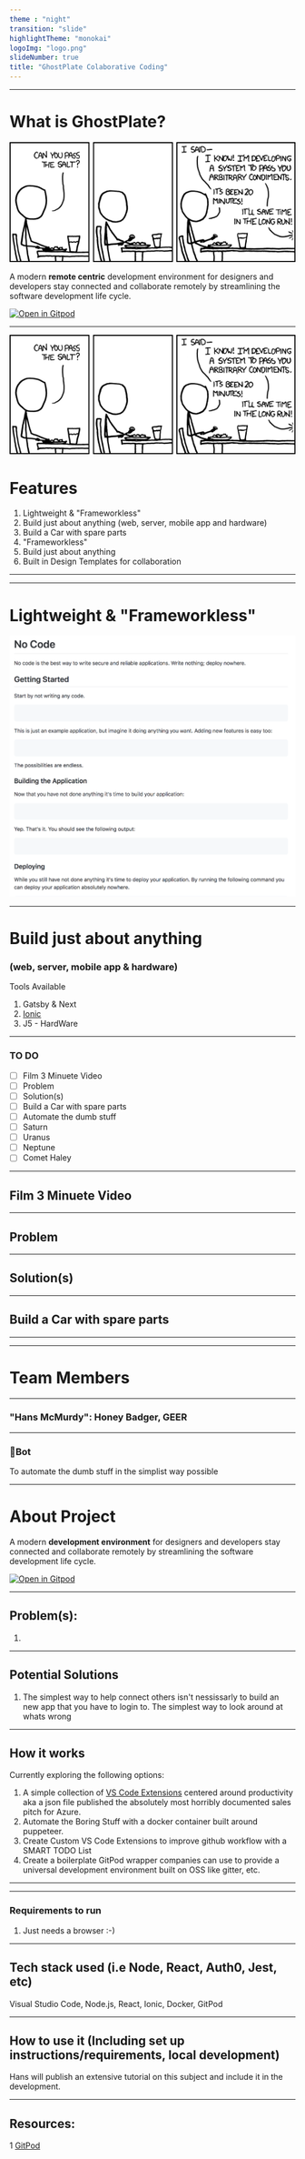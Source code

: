 ```yaml
---
theme : "night"
transition: "slide"
highlightTheme: "monokai"
logoImg: "logo.png"
slideNumber: true
title: "GhostPlate Colaborative Coding"
---
```



---

# What is GhostPlate?
[![image showing nvm is installed](./911.png)]()

A modern **remote centric** development environment for designers and developers stay connected and collaborate remotely by streamlining the software development life cycle.

[![Open in Gitpod](http://gitpod.io/button/open-in-gitpod.svg)](https://gitpod.io#https://github.com/gitpod-io/gitpod-status)

---

[![image showing nvm is installed](./911.png)]()


# Features

1. Lightweight & "Frameworkless"
2. Build just about anything (web, server, mobile app and hardware)
3. Build a Car with spare parts
4. "Frameworkless"
5. Build just about anything
6. Built in Design Templates for collaboration

---



---
# Lightweight & "Frameworkless"

[![image showing nvm is installed](./nocode.png)]()

---

# Build just about anything 
### (web, server, mobile app & hardware)
Tools Available
1. Gatsby & Next 
2. [Ionic](https://github.com/hpssjellis/ionic-webcam-help)
3. J5 - HardWare


---

### TO DO

- [ ] Film 3 Minuete Video
- [ ] Problem
- [ ] Solution(s)
- [ ] Build a Car with spare parts
- [ ] Automate the dumb stuff
- [ ] Saturn
- [ ] Uranus
- [ ] Neptune
- [ ] Comet Haley

---

## Film 3 Minuete Video

---

## Problem

---

## Solution(s)

---

## Build a Car with spare parts

---



---

# Team Members

---

### "Hans McMurdy": Honey Badger, GEER

---

### 👻Bot  
To automate the dumb stuff in the simplist way possible

---

# About Project
A modern **development environment** for designers and developers stay connected and collaborate remotely by streamlining the software development life cycle.

[![Open in Gitpod](http://gitpod.io/button/open-in-gitpod.svg)](https://gitpod.io#https://github.com/gitpod-io/gitpod-status)



---

## Problem(s):
1. 

<!-- [![Software Development Life Cycle](CollaborationTemplates/SDLC.drawio.svg)]() -->

---

## Potential Solutions
<!-- [![Software Development Life Cycle](CollaborationTemplates/Overview.drawio.svg)]() -->

1. The simplest way to help connect others
isn't nessissarly to build an new app that you have to login to. The simplest way to look around at whats wrong

---
## How it works
Currently exploring the following options:
1. A simple collection of [VS Code Extensions](https://marketplace.visualstudio.com/items?itemName=HansBashesMS.covid-working) centered around productivity aka a json file published the absolutely most horribly documented sales pitch for Azure.
2. Automate the Boring Stuff with a docker container built around puppeteer.
2. Create Custom VS Code Extensions to improve github workflow with a SMART TODO List
3. Create a boilerplate GitPod wrapper companies can use to provide a universal development environment built on OSS like gitter, etc.

---

--- 
### Requirements to run
1.  Just needs a browser :-) 

--- 

## Tech stack used (i.e Node, React, Auth0, Jest, etc)
Visual Studio Code, Node.js, React, Ionic, Docker, GitPod

---

## How to use it (Including set up instructions/requirements, local development)
Hans will publish an extensive tutorial on this subject and include it in the development.

----
## Resources:
1 [GitPod](https://www.gitpod.io/blog/gitpodify/)